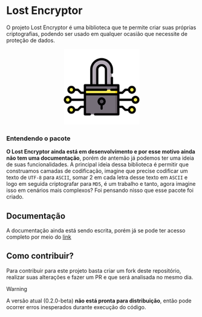 # Lost Encryptor
O projeto Lost Encryptor é uma biblioteca que te permite criar suas próprias criptografias, podendo ser usado em qualquer ocasião que necessite de proteção de dados.
<div align="center" styles='padding:500px'>
    <img src='image.png' height='200'/>
</div>

### Entendendo o pacote
**O Lost Encryptor ainda está em desenvolvimento e por esse motivo ainda não tem uma documentação**, porém de antemão já podemos ter uma ideia de suas funcionalidades. A principal ideia dessa biblioteca é permitir que construamos camadas de codificação, imagine que precise codificar um texto de `UTF-8` para `ASCII`, somar 2 em cada letra desse texto em `ASCII` e logo em seguida criptografar para `MD5`, é um trabalho e tanto, agora imagine isso em cenários mais complexos? Foi pensando nisso que esse pacote foi criado.

## Documentação
A documentação ainda está sendo escrita, porém já se pode ter acesso completo por meio do [link](https://lost-encryptor.netlify.app/)

## Como contribuir?

Para contribuir para este projeto basta criar um fork deste repositório, realizar suas alterações e fazer um PR e que será analisada no mesmo dia.

> [!WARNING]
> A versão atual (0.2.0-beta) **não está pronta para distribuição**, então pode ocorrer erros inesperados durante execução do código.
